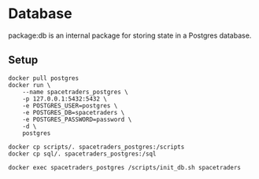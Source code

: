 # Database

package:db is an internal package for storing state in a Postgres database.

## Setup
```
docker pull postgres
docker run \
    --name spacetraders_postgres \
    -p 127.0.0.1:5432:5432 \
    -e POSTGRES_USER=postgres \
    -e POSTGRES_DB=spacetraders \
    -e POSTGRES_PASSWORD=password \
    -d \
    postgres
```

```
docker cp scripts/. spacetraders_postgres:/scripts
docker cp sql/. spacetraders_postgres:/sql
```

```
docker exec spacetraders_postgres /scripts/init_db.sh spacetraders
```